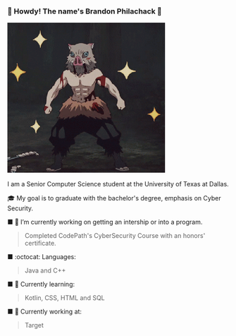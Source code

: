 ### :star2: Howdy! The name's Brandon Philachack :star2:

<img src="inosuke.gif" alt="Inosuke">

I am a Senior Computer Science student at the University of Texas at Dallas.

:mortar_board: My goal is to graduate with the bachelor's degree, emphasis on Cyber Security.

■ 🔭 I’m currently working on getting an intership or into a program.
  > Completed CodePath's CyberSecurity Course with an honors' certificate.

■ :octocat: Languages: 
  > Java and C++

■ :book: Currently learning:
  > Kotlin, CSS, HTML and SQL

■ :briefcase: Currently working at:
  > Target
